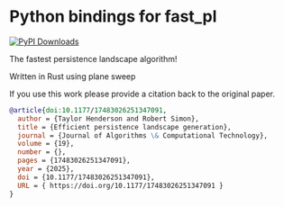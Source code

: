 # Python bindings for fast_pl 
[![PyPI Downloads](https://static.pepy.tech/badge/fast-pl-py)](https://pepy.tech/projects/fast-pl-py)

The fastest persistence landscape algorithm! 

Written in Rust using plane sweep

If you use this work please provide a citation back to the original paper.

```bibtex
@article{doi:10.1177/17483026251347091,
  author = {Taylor Henderson and Robert Simon},
  title = {Efficient persistence landscape generation},
  journal = {Journal of Algorithms \& Computational Technology},
  volume = {19},
  number = {},
  pages = {17483026251347091},
  year = {2025},
  doi = {10.1177/17483026251347091},
  URL = { https://doi.org/10.1177/17483026251347091 }
}
```
